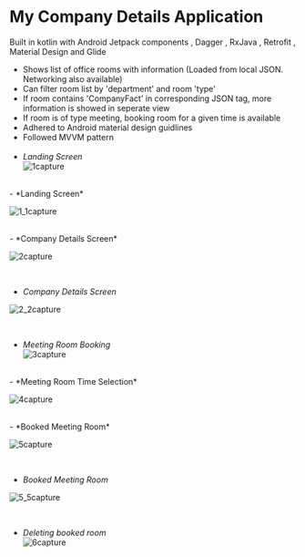 # My Company Details Application

Built in kotlin with Android Jetpack components , Dagger , RxJava , Retrofit , Material Design and Glide </br>

- Shows list of office rooms with information (Loaded from local JSON. Networking also available)
- Can filter room list by 'department' and room 'type'
- If room contains 'CompanyFact' in corresponding JSON tag, more information is showed in seperate view
- If room is of type meeting, booking room for a given time is available
- Adhered to Android material design guidlines
- Followed MVVM pattern
<br><br>
- *Landing Screen*<br>
![1capture](https://user-images.githubusercontent.com/39777674/51316966-448f0000-1a7c-11e9-9a18-941debc1cc12.PNG)
<br>
-  *Landing Screen* <br>

![1_1capture](https://user-images.githubusercontent.com/39777674/51316998-5e304780-1a7c-11e9-95e3-614641400130.PNG)

<br>
-  *Company Details Screen*  <br>

![2capture](https://user-images.githubusercontent.com/39777674/51369849-0d236080-1b1b-11e9-953f-40a9dc3797da.PNG)


<br>

- *Company Details Screen*  <br>

![2_2capture](https://user-images.githubusercontent.com/39777674/51317154-d6970880-1a7c-11e9-925c-97807b52e4ba.PNG)

<br>

- *Meeting Room Booking*<br>
![3capture](https://user-images.githubusercontent.com/39777674/51317187-ef072300-1a7c-11e9-9030-1d2fd4a0aa29.PNG)

<br>
- *Meeting Room Time Selection* <br>

![4capture](https://user-images.githubusercontent.com/39777674/51369876-2b895c00-1b1b-11e9-8bcb-76a3d171d78c.PNG)

<br>
- *Booked Meeting Room*<br>

![5capture](https://user-images.githubusercontent.com/39777674/51369905-46f46700-1b1b-11e9-82d0-3a3fcb26a680.PNG)

<br>

- *Booked Meeting Room*  <br>

![5_5capture](https://user-images.githubusercontent.com/39777674/51317282-283f9300-1a7d-11e9-9a20-01e1799b8f2c.PNG)

<br>

- *Deleting booked room*<br>
![6capture](https://user-images.githubusercontent.com/39777674/51317323-4907e880-1a7d-11e9-9f6b-aedc84089139.PNG)





